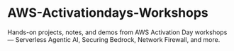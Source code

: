 # AWS-Activationdays-Workshops
Hands-on projects, notes, and demos from AWS Activation Day workshops — Serverless Agentic AI, Securing Bedrock, Network Firewall, and more.
